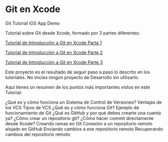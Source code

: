 # Git en Xcode

Git Tutorial iOS App Demo

Tutorial sobre Git desde Xcode, formado por 3 partes diferentes:

[Tutorial de Introducción a Git en Xcode Parte 1](https://www.efectoapple.com/tutorial-introduccion-git-xcode-1/)

[Tutorial de Introducción a Git en Xcode Parte 2](https://www.efectoapple.com/tutorial-introduccion-git-xcode-2/)

[Tutorial de Introducción a Git en Xcode Parte 3](https://www.efectoapple.com/tutorial-introduccion-git-xcode-3/)

Este proyecto es el resultado de seguir paso a paso lo descrito en los tutoriales. 
No inicies ningún proyecto de Desarrollo sin utilizarlo. 

Aquí tienes un resumen de los puntos más importantes vistos en este Tutorial:

¿Qué es y cómo funciona un Sistema de Control de Versiones?
Ventajas de los VCS
Tipos de VCS
¿Qué es y cómo funciona Git?
Ejemplo de funcionamiento de Git
¿Qué es GitHub y por qué debes crearte una cuenta ya?
¿Cómo crear un repositorio git?
¿Cómo hacer commit directamente desde Xcode?
Creando ramas en Git
Conexión a un repositorio remoto alojado en GitHub
Enviando cambios a ese repositorio remoto
Recuperando cambios del repositorio remoto
